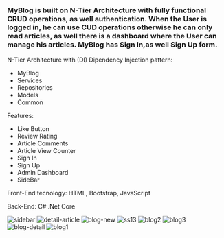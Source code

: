 # <h3>MyBlog is built on N-Tier Architecture with fully functional CRUD operations, as well authentication. When the User is logged in, he can use CUD operations otherwise he can only read articles, as well there is a dashboard where the User can manage his articles. MyBlog has Sign In,as well Sign Up form. </h3>
N-Tier Architecture with (DI) Dipendency Injection pattern:
<ul>
  <li>MyBlog</li>
  <li>Services</li>
  <li>Repositories</li>
  <li>Models</li>
  <li>Common</li>
 </ul>
Features:
<ul>
  <li>Like Button</li>
  <li>Review Rating</li>
  <li>Article Comments</li>
  <li>Article View Counter</li>
  <li>Sign In</li>
  <li>Sign Up</li>
  <li>Admin Dashboard</li>
  <li>SideBar</li>
 </ul>
 
 
<p>Front-End tecnology: HTML, Bootstrap, JavaScript</p>
<p>Back-End: C# .Net Core</p>

<img src="https://i.ibb.co/vvn3c4C/sidebar.png" alt="sidebar" border="0">
<img src="https://i.ibb.co/mCbYyXW/detail-article.png" alt="detail-article" border="0">
<img src="https://i.ibb.co/gdgNb9w/blog-new.png" alt="blog-new" border="0">
<img src="https://i.ibb.co/bNQwtrS/ss13.png" alt="ss13" border="0">
<img src="https://i.ibb.co/K5dh94M/blog2.png" alt="blog2" border="0">
<img src="https://i.ibb.co/Gnx7q9K/blog3.png" alt="blog3" border="0">
<img src="https://i.ibb.co/3ThGBGB/blog-detail.png" alt="blog-detail" border="0">
<img src="https://i.ibb.co/mS5m26b/blog1.png" alt="blog1" border="0">
